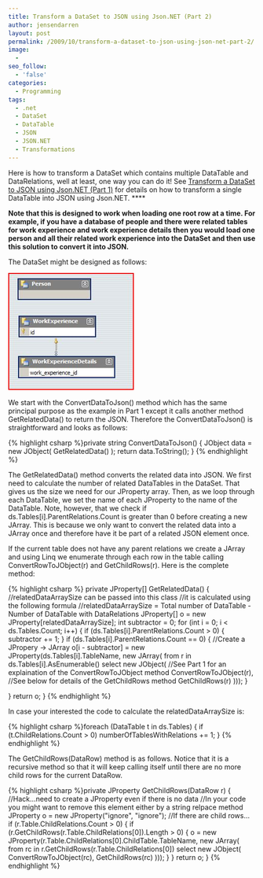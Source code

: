 ```yaml
---
title: Transform a DataSet to JSON using Json.NET (Part 2)
author: jensendarren
layout: post
permalink: /2009/10/transform-a-dataset-to-json-using-json-net-part-2/
image:
  -
seo_follow:
  - 'false'
categories:
  - Programming
tags:
  - .net
  - DataSet
  - DataTable
  - JSON
  - JSON.NET
  - Transformations
---
```

Here is how to transform a DataSet which contains multiple DataTable and DataRelations, well at least, one way you can do it! See [Transform a DataSet to JSON using Json.NET (Part 1)][1] for details on how to transform a single DataTable into JSON using Json.NET. ****

**Note that this is designed to work when loading one root row at a time. For example, if you have a database of people and there were related tables for work experience and work experience details then you would load one person and all their related work experience into the DataSet and then use this solution to convert it into JSON.**

The DataSet might be designed as follows:

![How a basic person with work experience might look as a DataSet. Note: You do not need to specify any attributes except the primary and foreign keys!](/assets/person-dataset.jpg)

We start with the ConvertDataToJson() method which has the same principal purpose as the example in Part 1 except it calls another method GetRelatedData() to return the JSON. Therefore the ConvertDataToJson() is straightforward and looks as follows:

{% highlight csharp %}private string ConvertDataToJson()
{
JObject data =
	new JObject(
		GetRelatedData()
	);
return data.ToString();
}
{% endhighlight %}

The GetRelatedData() method converts the related data into JSON. We first need to calculate the number of related DataTables in the DataSet. That gives us the size we need for our JProperty array. Then, as we loop through each DataTable, we set the name of each JProperty to the name of the DataTable. Note, however, that we check if ds.Tables[i].ParentRelations.Count is greater than 0 before creating a new JArray. This is because we only want to convert the related data into a JArray once and therefore have it be part of a related JSON element once.

If the current table does not have any parent relations we create a JArray and using Linq we enumerate through each row in the table calling ConvertRowToJObject(r) and GetChildRows(r). Here is the complete method:

{% highlight csharp %}
private JProperty[] GetRelatedData()
{
  //relatedDataArraySize can be passed into this class
  //it is calculated using the following formula
  //relatedDataArraySize = Total number of DataTable - Number of DataTable with DataRelations
  JProperty[] o = new JProperty[relatedDataArraySize];
  int subtractor = 0;
  for (int i = 0; i < ds.Tables.Count; i++)
  {
      if (ds.Tables[i].ParentRelations.Count > 0)
      {
          subtractor += 1;
      }
      if (ds.Tables[i].ParentRelations.Count == 0)
      {
        //Create a JPropery -> JArray
        o[i - subtractor] = new JProperty(ds.Tables[i].TableName,
          new JArray(
            from r in ds.Tables[i].AsEnumerable()
            select new JObject(
              //See Part 1 for an explaination of the ConvertRowToJObject method
              ConvertRowToJObject(r),
              //See below for details of the GetChildRows method
              GetChildRows(r)
                )));
      }

  }
  return o;
}
{% endhighlight %}

In case your interested the code to calculate the relatedDataArraySize is:

{% highlight csharp %}foreach (DataTable t in ds.Tables)
{
	if (t.ChildRelations.Count &gt; 0) numberOfTablesWithRelations += 1;
}
{% endhighlight %}

The GetChildRows(DataRow) method is as follows. Notice that it is a recursive method so that it will keep calling itself until there are no more child rows for the current DataRow.

{% highlight csharp %}private JProperty GetChildRows(DataRow r)
{
	//Hack...need to create a JProperty even if there is no data
	//In your code you might want to remove this element either by a string relpace method
	JProperty o = new JProperty("ignore", "ignore");
	//If there are child rows...
	if (r.Table.ChildRelations.Count &gt; 0)
	{
		if (r.GetChildRows(r.Table.ChildRelations[0]).Length &gt; 0)
		{
			o = new JProperty(r.Table.ChildRelations[0].ChildTable.TableName,
					  new JArray(
					  from rc in r.GetChildRows(r.Table.ChildRelations[0])
					  select new JObject(
						  ConvertRowToJObject(rc),
						  GetChildRows(rc)
			  )));
		}
	}
	return o;
}
{% endhighlight %}

 [1]: http://www.www.tweetegy.com/2009/09/transform-a-dataset-to-json-using-json-net/
